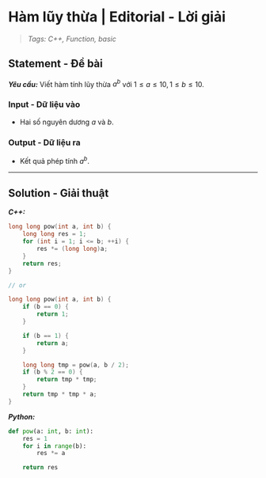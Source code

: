 
# Hàm lũy thừa | Editorial - Lời giải

> *Tags: C++, Function, basic*

## Statement - Đề bài

***Yêu cầu:*** Viết hàm tính lũy thừa $a^b$ với $1 \le a \le 10, 1 \le b \le 10$.

### Input - Dữ liệu vào

- Hai số nguyên dương $a$ và $b$.

### Output - Dữ liệu ra

- Kết quả phép tính $a^b$.

---

## Solution - Giải thuật



***C++:***

```cpp
long long pow(int a, int b) {
    long long res = 1;
    for (int i = 1; i <= b; ++i) {
        res *= (long long)a;
    }
    return res;
}

// or

long long pow(int a, int b) {
    if (b == 0) {
        return 1;
    }

    if (b == 1) {
        return a;
    }

    long long tmp = pow(a, b / 2);
    if (b % 2 == 0) {
        return tmp * tmp;
    }
    return tmp * tmp * a;
}
```

***Python:***

```py
def pow(a: int, b: int):
    res = 1
    for i in range(b):
        res *= a

    return res
```
